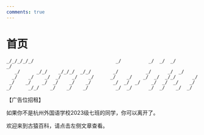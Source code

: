 ```yaml
---
comments: true
---
```


# 首页

```text
_/_/_/_/_/                              _/          _/  _/  _/        _/
   _/      _/_/    _/_/_/  _/_/        _/          _/      _/  _/
  _/    _/    _/  _/    _/    _/      _/    _/    _/  _/  _/_/      _/
 _/    _/    _/  _/    _/    _/        _/  _/  _/    _/  _/  _/    _/
_/      _/_/    _/    _/    _/          _/  _/      _/  _/    _/  _/
```

【广告位招租】

如果你不是杭州外国语学校2023级七班的同学，你可以离开了。

欢迎来到古猿百科，请点击左侧文章查看。
